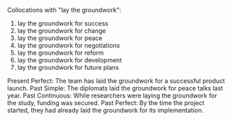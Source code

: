 Collocations with "lay the groundwork":

1. lay the groundwork for success
2. lay the groundwork for change
3. lay the groundwork for peace
4. lay the groundwork for negotiations
5. lay the groundwork for reform
6. lay the groundwork for development
7. lay the groundwork for future plans

Present Perfect: The team has laid the groundwork for a successful product launch.
Past Simple: The diplomats laid the groundwork for peace talks last year.
Past Continuous: While researchers were laying the groundwork for the study, funding was secured.
Past Perfect: By the time the project started, they had already laid the groundwork for its implementation.